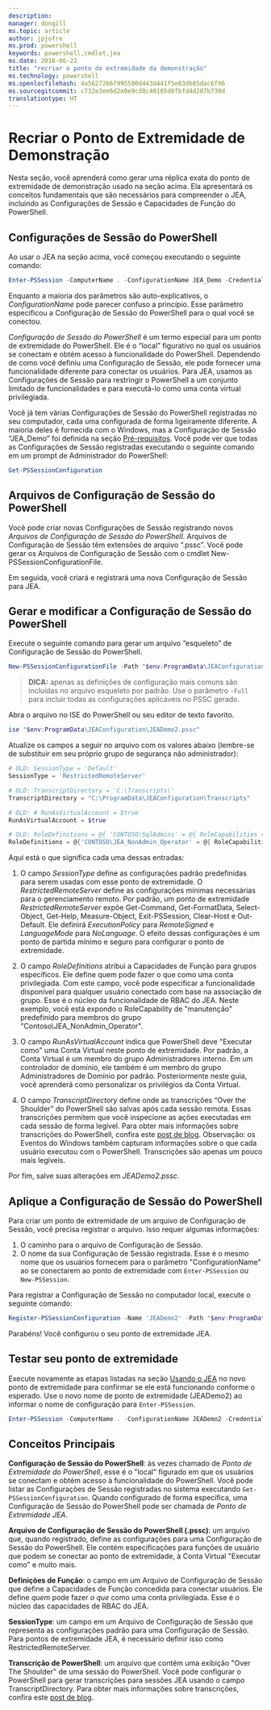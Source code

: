 ```yaml
---
description: 
manager: dongill
ms.topic: article
author: jpjofre
ms.prod: powershell
keywords: powershell,cmdlet,jea
ms.date: 2016-06-22
title: "recriar o ponto de extremidade da demonstração"
ms.technology: powershell
ms.openlocfilehash: 4a56272b6f995500d443d441f5e03db85dac6f96
ms.sourcegitcommit: c732e3ee6d2e0e9cd8c40105d6fbfd4d207b730d
translationtype: HT
---
```

# <a name="remake-the-demo-endpoint"></a>Recriar o Ponto de Extremidade de Demonstração
Nesta seção, você aprenderá como gerar uma réplica exata do ponto de extremidade de demonstração usado na seção acima.
Ela apresentará os conceitos fundamentais que são necessários para compreender o JEA, incluindo as Configurações de Sessão e Capacidades de Função do PowerShell.

## <a name="powershell-session-configurations"></a>Configurações de Sessão do PowerShell
Ao usar o JEA na seção acima, você começou executando o seguinte comando:

```PowerShell
Enter-PSSession -ComputerName . -ConfigurationName JEA_Demo -Credential $NonAdminCred
```

Enquanto a maioria dos parâmetros são auto-explicativos, o *ConfigurationName* pode parecer confuso a princípio.
Esse parâmetro especificou a Configuração de Sessão do PowerShell para o qual você se conectou.

*Configuração de Sessão do PowerShell* é um termo especial para um ponto de extremidade do PowerShell.
Ele é o “local” figurativo no qual os usuários se conectam e obtém acesso à funcionalidade do PowerShell.
Dependendo de como você definiu uma Configuração de Sessão, ele pode fornecer uma funcionalidade diferente para conectar os usuários.
Para JEA, usamos as Configurações de Sessão para restringir o PowerShell a um conjunto limitado de funcionalidades e para executá-lo como uma conta virtual privilegiada.

Você já tem várias Configurações de Sessão do PowerShell registradas no seu computador, cada uma configurada de forma ligeiramente diferente.
A maioria deles é fornecida com o Windows, mas a Configuração de Sessão “JEA_Demo” foi definida na seção [Pré-requisitos](prerequisites.md).
Você pode ver que todas as Configurações de Sessão registradas executando o seguinte comando em um prompt de Administrador do PowerShell:

```PowerShell
Get-PSSessionConfiguration
```

## <a name="powershell-session-configuration-files"></a>Arquivos de Configuração de Sessão do PowerShell
Você pode criar novas Configurações de Sessão registrando novos *Arquivos de Configuração de Sessão do PowerShell*.
Arquivos de Configuração de Sessão têm extensões de arquivo “.pssc”.
Você pode gerar os Arquivos de Configuração de Sessão com o cmdlet New-PSSessionConfigurationFile.

Em seguida, você criará e registrará uma nova Configuração de Sessão para JEA.

## <a name="generate-and-modify-your-powershell-session-configuration"></a>Gerar e modificar a Configuração de Sessão do PowerShell
Execute o seguinte comando para gerar um arquivo “esqueleto” de Configuração de Sessão do PowerShell.

```PowerShell
New-PSSessionConfigurationFile -Path "$env:ProgramData\JEAConfiguration\JEADemo2.pssc"
```

> **DICA:** apenas as definições de configuração mais comuns são incluídas no arquivo esqueleto por padrão.
> Use o parâmetro `-Full` para incluir todas as configurações aplicáveis no PSSC gerado.

Abra o arquivo no ISE do PowerShell ou seu editor de texto favorito.

```PowerShell
ise "$env:ProgramData\JEAConfiguration\JEADemo2.pssc"
```

Atualize os campos a seguir no arquivo com os valores abaixo (lembre-se de substituir em seu próprio grupo de segurança não administrador):

```PowerShell
# OLD: SessionType = 'Default'
SessionType = 'RestrictedRemoteServer'

# OLD: TranscriptDirectory = 'C:\Transcripts\'
TranscriptDirectory = "C:\ProgramData\JEAConfiguration\Transcripts"

# OLD: # RunAsVirtualAccount = $true
RunAsVirtualAccount = $true

# OLD: RoleDefinitions = @{ 'CONTOSO\SqlAdmins' = @{ RoleCapabilities = 'SqlAdministration' }; 'CONTOSO\ServerMonitors' = @{ VisibleCmdlets = 'Get-Process' } }
RoleDefinitions = @{'CONTOSO\JEA_NonAdmin_Operator' = @{ RoleCapabilities =  'Maintenance' }}
```

Aqui está o que significa cada uma dessas entradas:

1.  O campo *SessionType* define as configurações padrão predefinidas para serem usadas com esse ponto de extremidade.
O *RestrictedRemoteServer* define as configurações mínimas necessárias para o gerenciamento remoto.
Por padrão, um ponto de extremidade *RestrictedRemoteServer* expõe Get-Command, Get-FormatData, Select-Object, Get-Help, Measure-Object, Exit-PSSession, Clear-Host e Out-Default.
Ele definirá *ExecutionPolicy* para *RemoteSigned* e *LanguageMode* para *NoLanguage*.
O efeito dessas configurações é um ponto de partida mínimo e seguro para configurar o ponto de extremidade.

2.  O campo *RoleDefinitions* atribui a Capacidades de Função para grupos específicos.
Ele define quem pode fazer o que como uma conta privilegiada.
Com este campo, você pode especificar a funcionalidade disponível para qualquer usuário conectado com base na associação de grupo.
Esse é o núcleo da funcionalidade de RBAC do JEA.
Neste exemplo, você está expondo o RoleCapability de "manutenção" predefinido para membros do grupo "Contoso\JEA_NonAdmin_Operator".

3.  O campo *RunAsVirtualAccount* indica que PowerShell deve "Executar como" uma Conta Virtual neste ponto de extremidade.
Por padrão, a Conta Virtual é um membro do grupo Administradores interno.
Em um controlador de domínio, ele também é um membro do grupo Administradores de Domínio por padrão.
Posteriormente neste guia, você aprenderá como personalizar os privilégios da Conta Virtual.

4.  O campo *TranscriptDirectory* define onde as transcrições “Over the Shoulder” do PowerShell são salvas após cada sessão remota.
Essas transcrições permitem que você inspecione as ações executadas em cada sessão de forma legível.
Para obter mais informações sobre transcrições do PowerShell, confira este [post de blog](http://blogs.msdn.com/b/powershell/archive/2015/06/09/powershell-the-blue-team.aspx).
Observação: os Eventos do Windows também capturam informações sobre o que cada usuário executou com o PowerShell.
Transcrições são apenas um pouco mais legíveis.

Por fim, salve suas alterações em *JEADemo2.pssc*.

## <a name="apply-the-powershell-session-configuration"></a>Aplique a Configuração de Sessão do PowerShell

Para criar um ponto de extremidade de um arquivo de Configuração de Sessão, você precisa registrar o arquivo.
Isso requer algumas informações:

1. O caminho para o arquivo de Configuração de Sessão.
2. O nome da sua Configuração de Sessão registrada. Esse é o mesmo nome que os usuários fornecem para o parâmetro "ConfigurationName" ao se conectarem ao ponto de extremidade com `Enter-PSSession` ou `New-PSSession`.

Para registrar a Configuração de Sessão no computador local, execute o seguinte comando:

```PowerShell
Register-PSSessionConfiguration -Name 'JEADemo2' -Path "$env:ProgramData\JEAConfiguration\JEADemo2.pssc"
```

Parabéns! Você configurou o seu ponto de extremidade JEA.

## <a name="test-out-your-endpoint"></a>Testar seu ponto de extremidade
Execute novamente as etapas listadas na seção [Usando o JEA](using-jea.md) no novo ponto de extremidade para confirmar se ele está funcionando conforme o esperado.
Use o novo nome de ponto de extremidade (JEADemo2) ao informar o nome de configuração para `Enter-PSSession`.

```PowerShell
Enter-PSSession -ComputerName . -ConfigurationName JEADemo2 -Credential $NonAdminCred
```

## <a name="key-concepts"></a>Conceitos Principais
**Configuração de Sessão do PowerShell**: às vezes chamado de *Ponto de Extremidade do PowerShell*, esse é o "local" figurado em que os usuários se conectam e obtém acesso à funcionalidade do PowerShell.
Você pode listar as Configurações de Sessão registradas no sistema executando `Get-PSSessionConfiguration`.
Quando configurado de forma específica, uma Configuração de Sessão do PowerShell pode ser chamada de *Ponto de Extremidade JEA*.

**Arquivo de Configuração de Sessão do PowerShell (.pssc)**: um arquivo que, quando registrado, define as configurações para uma Configuração de Sessão do PowerShell.
Ele contém especificações para funções de usuário que podem se conectar ao ponto de extremidade, à Conta Virtual "Executar como" e muito mais.     

**Definições de Função**: o campo em um Arquivo de Configuração de Sessão que define a Capacidades de Função concedida para conectar usuários.
Ele define *quem* pode fazer *o que* como uma conta privilegiada.
Esse é o núcleo das capacidades de RBAC do JEA.

**SessionType**: um campo em um Arquivo de Configuração de Sessão que representa as configurações padrão para uma Configuração de Sessão.
Para pontos de extremidade JEA, é necessário definir isso como RestrictedRemoteServer.

**Transcrição de PowerShell**: um arquivo que contém uma exibição "Over The Shoulder" de uma sessão do PowerShell.
Você pode configurar o PowerShell para gerar transcrições para sessões JEA usando o campo TranscriptDirectory.
Para obter mais informações sobre transcrições, confira este [post de blog](https://technet.microsoft.com/en-us/magazine/ff687007.aspx).

